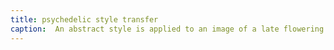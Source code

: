 ```yaml
---
title: psychedelic style transfer
caption:  An abstract style is applied to an image of a late flowering stage canabis plant to embody the essence of psychedelic the experience onto the plant directly.
---
```

